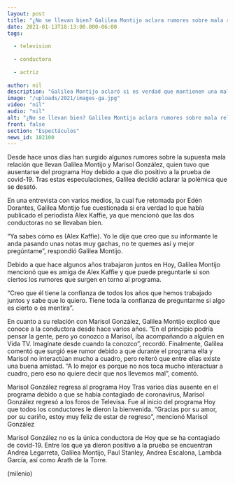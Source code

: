 ```yaml
---
layout: post
title: "¿No se llevan bien? Galilea Montijo aclara rumores sobre mala relación con Marisol González"
date: 2021-01-13T18:13:00.000-06:00
tags:
  
  - television
  
  - conductora
  
  - actriz
  
author: nil
description: "Galilea Montijo aclaró si es verdad que mantienen una mala relación con su compañera de Hoy, Marisol González. "
image: "/uploads/2021/images-ga.jpg"
video: "nil"
audio: "nil"
alt: "¿No se llevan bien? Galilea Montijo aclara rumores sobre mala relación con Marisol González"
front: false
section: "Espectáculos"
news_id: 182100
---
```


Desde hace unos días han surgido algunos rumores sobre la supuesta mala relación que llevan Galilea Montijo y Marisol González, quien tuvo que ausentarse del programa Hoy debido a que dio positivo a la prueba de covid-19. Tras estas especulaciones, Galilea decidió aclarar la polémica que se desató. 

En una entrevista con varios medios, la cual fue retomada por Edén Dorantes, Galilea Montijo fue cuestionada si era verdad lo que había publicado el periodista Alex Kaffie, ya que mencionó que las dos conductoras no se llevaban bien. 

“Ya sabes cómo es (Alex Kaffie). Yo le dije que creo que su informante le anda pasando unas notas muy gachas, no te quemes así y mejor pregúntame”, respondió Galilea Montijo.

Debido a que hace algunos años trabajaron juntos en Hoy, Galilea Montijo mencionó que es amiga de Alex Kaffie y que puede preguntarle si son ciertos los rumores que surgen en torno al programa. 

“Creo que él tiene la confianza de todos los años que hemos trabajado juntos y sabe que lo quiero. Tiene toda la confianza de preguntarme si algo es cierto o es mentira”. 

En cuanto a su relación con Marisol González, Galilea Montijo explicó que conoce a la conductora desde hace varios años. “En el principio podría pensar la gente, pero yo conozco a Marisol, iba acompañando a alguien en Vida TV. Imagínate desde cuando la conozco”, recordó. Finalmente, Galilea comentó que surgió ese rumor debido a que durante el programa ella y Marisol no interactúan mucho a cuadro, pero reiteró que entre ellas existe una buena amistad. “A lo mejor es porque no nos toca mucho interactuar a cuadro, pero eso no quiere decir que nos llevemos mal”, comentó. 

Marisol González regresa al programa Hoy Tras varios días ausente en el programa debido a que se había contagiado de coronavirus, Marisol González regresó a los foros de Televisa. Fue al inicio del programa Hoy que todos los conductores le dieron la bienvenida. “Gracias por su amor, por su cariño, estoy muy feliz de estar de regreso”, mencionó Marisol González 

Marisol González no es la única conductora de Hoy que se ha contagiado de covid-19. Entre los que ya dieron positivo a la prueba se encuentran Andrea Legarreta, Galilea Montijo, Paul Stanley, Andrea Escalona, Lambda García, así como Arath de la Torre. 

(milenio)